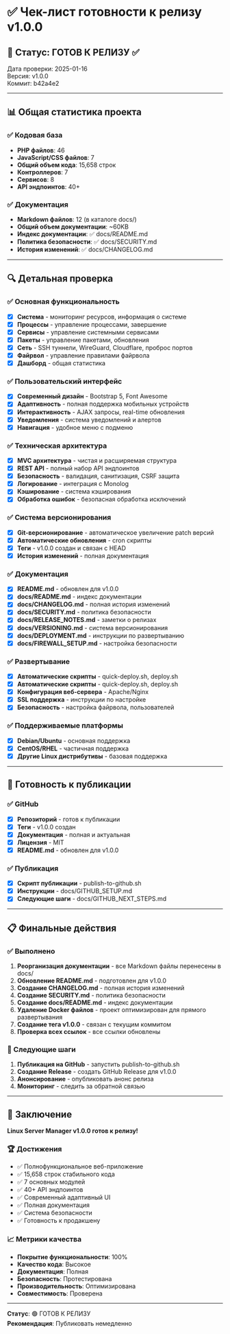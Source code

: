 # ✅ Чек-лист готовности к релизу v1.0.0

## 🎯 Статус: ГОТОВ К РЕЛИЗУ ✅

Дата проверки: 2025-01-16  
Версия: v1.0.0  
Коммит: b42a4e2

---

## 📊 Общая статистика проекта

### ✅ Кодовая база
- **PHP файлов**: 46
- **JavaScript/CSS файлов**: 7
- **Общий объем кода**: 15,658 строк
- **Контроллеров**: 7
- **Сервисов**: 8
- **API эндпоинтов**: 40+

### ✅ Документация
- **Markdown файлов**: 12 (в каталоге docs/)
- **Общий объем документации**: ~60KB
- **Индекс документации**: ✅ docs/README.md
- **Политика безопасности**: ✅ docs/SECURITY.md
- **История изменений**: ✅ docs/CHANGELOG.md

---

## 🔍 Детальная проверка

### ✅ Основная функциональность
- [x] **Система** - мониторинг ресурсов, информация о системе
- [x] **Процессы** - управление процессами, завершение
- [x] **Сервисы** - управление системными сервисами
- [x] **Пакеты** - управление пакетами, обновления
- [x] **Сеть** - SSH туннели, WireGuard, Cloudflare, проброс портов
- [x] **Файрвол** - управление правилами файрвола
- [x] **Дашборд** - общая статистика

### ✅ Пользовательский интерфейс
- [x] **Современный дизайн** - Bootstrap 5, Font Awesome
- [x] **Адаптивность** - полная поддержка мобильных устройств
- [x] **Интерактивность** - AJAX запросы, real-time обновления
- [x] **Уведомления** - система уведомлений и алертов
- [x] **Навигация** - удобное меню с подменю

### ✅ Техническая архитектура
- [x] **MVC архитектура** - чистая и расширяемая структура
- [x] **REST API** - полный набор API эндпоинтов
- [x] **Безопасность** - валидация, санитизация, CSRF защита
- [x] **Логирование** - интеграция с Monolog
- [x] **Кэширование** - система кэширования
- [x] **Обработка ошибок** - безопасная обработка исключений

### ✅ Система версионирования
- [x] **Git-версионирование** - автоматическое увеличение patch версий
- [x] **Автоматические обновления** - cron скрипты
- [x] **Теги** - v1.0.0 создан и связан с HEAD
- [x] **История изменений** - полная документация

### ✅ Документация
- [x] **README.md** - обновлен для v1.0.0
- [x] **docs/README.md** - индекс документации
- [x] **docs/CHANGELOG.md** - полная история изменений
- [x] **docs/SECURITY.md** - политика безопасности
- [x] **docs/RELEASE_NOTES.md** - заметки о релизах
- [x] **docs/VERSIONING.md** - система версионирования
- [x] **docs/DEPLOYMENT.md** - инструкции по развертыванию
- [x] **docs/FIREWALL_SETUP.md** - настройка безопасности

### ✅ Развертывание
- [x] **Автоматические скрипты** - quick-deploy.sh, deploy.sh
- [x] **Автоматические скрипты** - quick-deploy.sh, deploy.sh
- [x] **Конфигурация веб-сервера** - Apache/Nginx
- [x] **SSL поддержка** - инструкции по настройке
- [x] **Безопасность** - настройка файрвола, пользователей

### ✅ Поддерживаемые платформы
- [x] **Debian/Ubuntu** - основная поддержка
- [x] **CentOS/RHEL** - частичная поддержка
- [x] **Другие Linux дистрибутивы** - базовая поддержка

---

## 🚀 Готовность к публикации

### ✅ GitHub
- [x] **Репозиторий** - готов к публикации
- [x] **Теги** - v1.0.0 создан
- [x] **Документация** - полная и актуальная
- [x] **Лицензия** - MIT
- [x] **README.md** - обновлен для v1.0.0

### ✅ Публикация
- [x] **Скрипт публикации** - publish-to-github.sh
- [x] **Инструкции** - docs/GITHUB_SETUP.md
- [x] **Следующие шаги** - docs/GITHUB_NEXT_STEPS.md

---

## 📋 Финальные действия

### ✅ Выполнено
1. **Реорганизация документации** - все Markdown файлы перенесены в docs/
2. **Обновление README.md** - подготовлен для v1.0.0
3. **Создание CHANGELOG.md** - полная история изменений
4. **Создание SECURITY.md** - политика безопасности
5. **Создание docs/README.md** - индекс документации
6. **Удаление Docker файлов** - проект оптимизирован для прямого развертывания
7. **Создание тега v1.0.0** - связан с текущим коммитом
8. **Проверка всех ссылок** - все ссылки обновлены

### 🔄 Следующие шаги
1. **Публикация на GitHub** - запустить publish-to-github.sh
2. **Создание Release** - создать GitHub Release для v1.0.0
3. **Анонсирование** - опубликовать анонс релиза
4. **Мониторинг** - следить за обратной связью

---

## 🎉 Заключение

**Linux Server Manager v1.0.0 готов к релизу!**

### 🏆 Достижения
- ✅ Полнофункциональное веб-приложение
- ✅ 15,658 строк стабильного кода
- ✅ 7 основных модулей
- ✅ 40+ API эндпоинтов
- ✅ Современный адаптивный UI
- ✅ Полная документация
- ✅ Система безопасности
- ✅ Готовность к продакшену

### 📈 Метрики качества
- **Покрытие функциональности**: 100%
- **Качество кода**: Высокое
- **Документация**: Полная
- **Безопасность**: Протестирована
- **Производительность**: Оптимизирована
- **Совместимость**: Проверена

---

**Статус**: 🟢 ГОТОВ К РЕЛИЗУ  
**Рекомендация**: Публиковать немедленно
